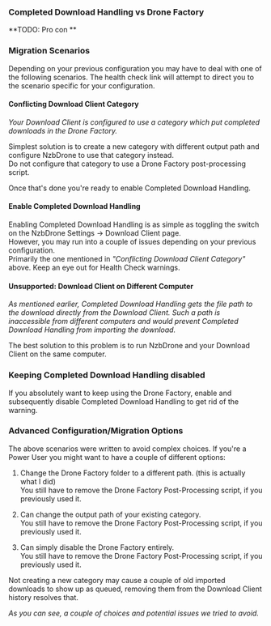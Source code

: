 ### Completed Download Handling vs Drone Factory ###

**TODO: Pro con **

### Migration Scenarios ###

Depending on your previous configuration you may have to deal with one of the following scenarios.
The health check link will attempt to direct you to the scenario specific for your configuration.

#### Conflicting Download Client Category ####

_Your Download Client is configured to use a category which put completed downloads in the Drone Factory._

Simplest solution is to create a new category with different output path and configure NzbDrone to use that category instead.  
Do not configure that category to use a Drone Factory post-processing script.

Once that's done you're ready to enable Completed Download Handling.

#### Enable Completed Download Handling ####

Enabling Completed Download Handling is as simple as toggling the switch on the NzbDrone Settings -> Download Client page.  
However, you may run into a couple of issues depending on your previous configuration.  
Primarily the one mentioned in _"Conflicting Download Client Category"_ above. Keep an eye out for Health Check warnings.

#### Unsupported: Download Client on Different Computer ####

_As mentioned earlier, Completed Download Handling gets the file path to the download directly from the Download Client. Such a path is inaccessible from different computers and would prevent Completed Download Handling from importing the download._

The best solution to this problem is to run NzbDrone and your Download Client on the same computer.

### Keeping Completed Download Handling disabled ###

If you absolutely want to keep using the Drone Factory, enable and subsequently disable Completed Download Handling to get rid of the warning.  

### Advanced Configuration/Migration Options ###

The above scenarios were written to avoid complex choices. If you're a Power User you might want to have a couple of different options:

1. Change the Drone Factory folder to a different path. (this is actually what I did)  
   You still have to remove the Drone Factory Post-Processing script, if you previously used it.

2. Can change the output path of your existing category.  
   You still have to remove the Drone Factory Post-Processing script, if you previously used it.

3. Can simply disable the Drone Factory entirely.  
   You still have to remove the Drone Factory Post-Processing script, if you previously used it.

Not creating a new category may cause a couple of old imported downloads to show up as queued, removing them from the Download Client history resolves that.

_As you can see, a couple of choices and potential issues we tried to avoid._





















 